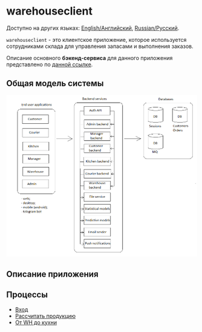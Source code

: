 # warehouseclient

Доступно на других языках: [English/Английский](warehouseclient.md), [Russian/Русский](warehouseclient.ru.md). 

`warehouseclient` - это клиентское приложение, которое используется сотрудниками склада для управления запасами и выполнения заказов.

Описание основного **бэкенд-сервиса** для данного приложения представлено по [данной ссылке](../backend/warehousebackend.ru.md).

## Общая модель системы 

![system_overall](../img/system_overall.png)

## Описание приложения

## Процессы 

- [Вход](../processes/auth/signin.ru.md)
- [Рассчитать продукцию](../processes/warehouse/calculateproducts.md)
- [От WH до кухни](../processes/warehouse/fromwhtokitchen.md)
